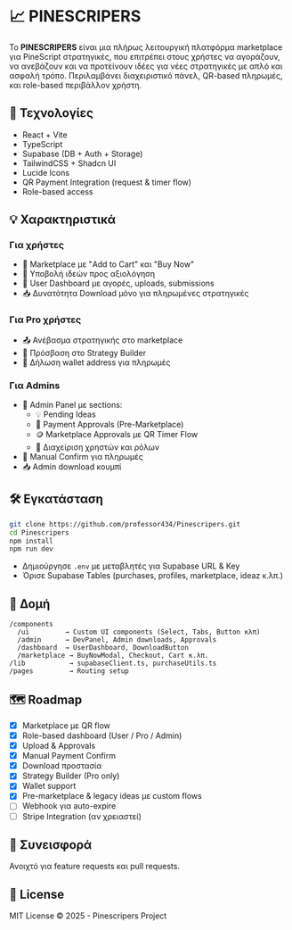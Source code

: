 # 📈 PINESCRIPERS

Το **PINESCRIPERS** είναι μια πλήρως λειτουργική πλατφόρμα marketplace για PineScript στρατηγικές, που επιτρέπει στους χρήστες να αγοράζουν, να ανεβάζουν και να προτείνουν ιδέες για νέες στρατηγικές με απλό και ασφαλή τρόπο. Περιλαμβάνει διαχειριστικό πάνελ, QR-based πληρωμές, και role-based περιβάλλον χρήστη.

## 🚀 Τεχνολογίες

- React + Vite
- TypeScript
- Supabase (DB + Auth + Storage)
- TailwindCSS + Shadcn UI
- Lucide Icons
- QR Payment Integration (request & timer flow)
- Role-based access

## 💡 Χαρακτηριστικά

### Για χρήστες
- 🛒 Marketplace με "Add to Cart" και "Buy Now"
- 🧠 Υποβολή ιδεών προς αξιολόγηση
- 👤 User Dashboard με αγορές, uploads, submissions
- 📥 Δυνατότητα Download μόνο για πληρωμένες στρατηγικές

### Για Pro χρήστες
- 📤 Ανέβασμα στρατηγικής στο marketplace
- 🧠 Πρόσβαση στο Strategy Builder
- 💼 Δήλωση wallet address για πληρωμές

### Για Admins
- 🔐 Admin Panel με sections:
  - 💡 Pending Ideas
  - 💸 Payment Approvals (Pre-Marketplace)
  - 🪙 Marketplace Approvals με QR Timer Flow
  - 👥 Διαχείριση χρηστών και ρόλων
- 🧾 Manual Confirm για πληρωμές
- 📥 Admin download κουμπί

## 🛠 Εγκατάσταση

```bash
git clone https://github.com/professor434/Pinescripers.git
cd Pinescripers
npm install
npm run dev
```

- Δημιούργησε `.env` με μεταβλητές για Supabase URL & Key
- Όρισε Supabase Tables (purchases, profiles, marketplace, ideaz κ.λπ.)

## 📁 Δομή

```
/components
  /ui         → Custom UI components (Select, Tabs, Button κλπ)
  /admin      → DevPanel, Admin downloads, Approvals
  /dashboard  → UserDashboard, DownloadButton
  /marketplace → BuyNowModal, Checkout, Cart κ.λπ.
/lib           → supabaseClient.ts, purchaseUtils.ts
/pages         → Routing setup
```

## 🗺 Roadmap

- [x] Marketplace με QR flow
- [x] Role-based dashboard (User / Pro / Admin)
- [x] Upload & Approvals
- [x] Manual Payment Confirm
- [x] Download προστασία
- [x] Strategy Builder (Pro only)
- [x] Wallet support
- [x] Pre-marketplace & legacy ideas με custom flows
- [ ] Webhook για auto-expire
- [ ] Stripe Integration (αν χρειαστεί)

## 🤝 Συνεισφορά

Ανοιχτό για feature requests και pull requests.

## 🪪 License

MIT License © 2025 - Pinescripers Project